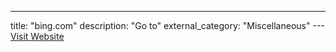 ---
title: "bing.com"
description: "Go to"
external_category: "Miscellaneous"
---[Visit Website](https://bing.com)

